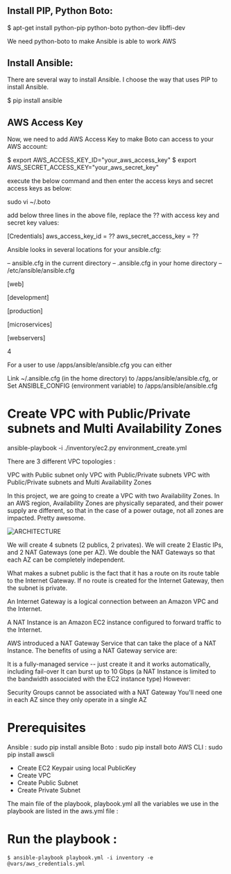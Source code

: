 
#


## Install PIP, Python Boto:

$ apt-get install python-pip python-boto python-dev libffi-dev

We need python-boto to make Ansible is able to work AWS

## Install Ansible:
There are several way to install Ansible.  I choose the way that uses PIP to install Ansible.

$ pip install ansible
 
## AWS Access Key
Now, we need to add AWS Access Key to make Boto can access to your AWS account:


$ export AWS_ACCESS_KEY_ID="your_aws_access_key"
$ export AWS_SECRET_ACCESS_KEY="your_aws_secret_key"

execute the below command and then enter the access keys and secret access keys as below: 

sudo vi ~/.boto 

add below three lines in the above file, replace the ?? with access key and secret key values:


[Credentials]
aws_access_key_id = ??
aws_secret_access_key = ??


Ansible looks in several locations for your ansible.cfg:

– ansible.cfg in the current directory
– .ansible.cfg in your home directory
– /etc/ansible/ansible.cfg

[web]

[development]

[production]

[microservices]

[webservers]


4

For a user to use /apps/ansible/ansible.cfg you can either

Link ~/.ansible.cfg (in the home directory) to /apps/ansible/ansible.cfg, or
Set ANSIBLE_CONFIG (environment variable) to /apps/ansible/ansible.cfg




# Create VPC with Public/Private subnets and Multi Availability Zones

ansible-playbook -i ./inventory/ec2.py environment_create.yml

There are  3 different VPC topologies :

VPC with Public subnet only
VPC with Public/Private subnets
VPC with Public/Private subnets and Multi Availability Zones


In this project, we are going to create a VPC with two Availability Zones. In an AWS region, Availability Zones are physically separated, and their power supply are different, so that in the case of a power outage, not all zones are impacted. Pretty awesome.


![ARCHITECTURE](arch-diagram.png)


We will create 4 subnets (2 publics, 2 privates). We will create 2 Elastic IPs, and 2 NAT Gateways (one per AZ). We double the NAT Gateways so that each AZ can be completely independent.


What makes a subnet public is the fact that it has a route on its route table to the Internet Gateway. If no route is created for the Internet Gateway, then the subnet is private.


An Internet Gateway is a logical connection between an Amazon VPC and the Internet.

A NAT Instance is an Amazon EC2 instance configured to forward traffic to the Internet.

AWS introduced a NAT Gateway Service that can take the place of a NAT Instance. The benefits of using a NAT Gateway service are:

It is a fully-managed service -- just create it and it works automatically, including fail-over
It can burst up to 10 Gbps (a NAT Instance is limited to the bandwidth associated with the EC2 instance type)
However:

Security Groups cannot be associated with a NAT Gateway
You'll need one in each AZ since they only operate in a single AZ


# Prerequisites
Ansible : sudo pip install ansible
Boto : sudo pip install boto
AWS CLI : sudo pip install awscli





-   Create EC2 Keypair using local PublicKey
-   Create VPC
-   Create Public Subnet
-   Create Private Subnet 



 
 The main file of the playbook, playbook.yml
 all the variables we use in the playbook are listed in the aws.yml file :


# Run the playbook :

    $ ansible-playbook playbook.yml -i inventory -e @vars/aws_credentials.yml











